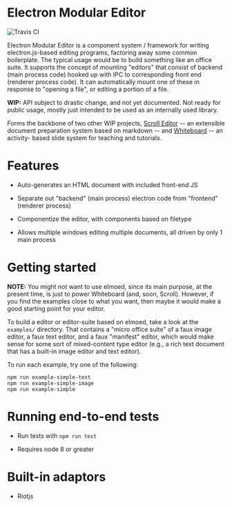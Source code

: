 # Electron Modular Editor

![Travis CI](https://travis-ci.org/michaelpb/elmoed.svg?branch=master)

Electron Modular Editor is a component system / framework for writing
electron.js-based editing programs, factoring away some common boilerplate. The
typical usage would be to build something like an office suite. It supports the
concept of mounting "editors" that consist of backend (main process code)
hooked up with IPC to corresponding front end (renderer process code). It can
automatically mount one of these in response to "opening a file", or editing a
portion of a file.

**WIP:** API subject to drastic change, and not yet documented. Not ready for
public usage, mostly just intended to be used as an internally used library.

Forms the backbone of two other WIP projects, [Scroll
Editor](https://bitbucket.org/michaelb/scrolleditor/) -- an extensible document
preparation system based on markdown -- and
[Whiteboard](https://github.com/michaelpb/whiteboard/) -- an activity- based
slide system for teaching and tutorials.

# Features

- Auto-generates an HTML document with included front-end JS

- Separate out "backend" (main process) electron code from "frontend" (renderer
  process)

- Componentize the editor, with components based on filetype

- Allows multiple windows editing multiple documents, all driven by only 1 main
  process

# Getting started

**NOTE:** You might not want to use elmoed, since its main purpose, at the
present time, is just to power Whiteboard (and, soon, Scroll). However, if you
find the examples close to what you want, then maybe it would make a good
starting point for your editor.

To build a editor or editor-suite based on elmoed, take a look at the
`examples/` directory.  That contains a "micro office suite" of a faux image
editor, a faux text editor, and a faux "manifest" editor, which would make
sense for some sort of mixed-content type editor (e.g., a rich text document
that has a built-in image editor and text editor).

To run each example, try one of the following:

```
npm run example-simple-text
npm run example-simple-image
npm run example-simple
```

# Running end-to-end tests

* Run tests with `npm run test`

* Requires node 8 or greater

# Built-in adaptors

- Riotjs
